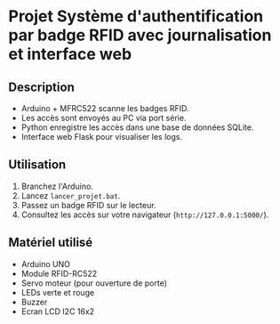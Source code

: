 # Projet Système d'authentification par badge RFID avec journalisation et interface web

## Description
- Arduino + MFRC522 scanne les badges RFID.
- Les accès sont envoyés au PC via port série.
- Python enregistre les accès dans une base de données SQLite.
- Interface web Flask pour visualiser les logs.

## Utilisation
1. Branchez l'Arduino.
2. Lancez `lancer_projet.bat`.
3. Passez un badge RFID sur le lecteur.
4. Consultez les accès sur votre navigateur (`http://127.0.0.1:5000/`).

## Matériel utilisé
- Arduino UNO
- Module RFID-RC522
- Servo moteur (pour ouverture de porte)
- LEDs verte et rouge
- Buzzer
- Ecran LCD I2C 16x2
